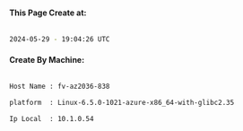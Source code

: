 
   
#### This Page Create at:

```bash

2024-05-29 - 19:04:26 UTC

```

#### Create By Machine:

```bash

Host Name : fv-az2036-838

platform  : Linux-6.5.0-1021-azure-x86_64-with-glibc2.35

Ip Local  : 10.1.0.54

```

